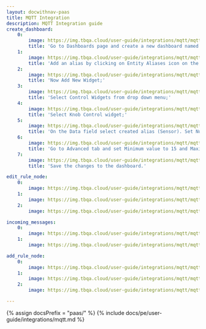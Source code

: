 ```yaml
---
layout: docwithnav-paas
title: MQTT Integration
description: MQTT Integration guide
create_dashboard:
    0:
        image: https://img.tbqa.cloud/user-guide/integrations/mqtt/mqtt-integration-create-new-dashboard-1-paas.png
        title: 'Go to Dashboards page and create a new dashboard named MQTT RPC. Open this dashboard;'
    1:
        image: https://img.tbqa.cloud/user-guide/integrations/mqtt/mqtt-integration-create-new-dashboard-2-paas.png
        title: 'Add an alias by clicking on Entity Aliases icon on the top-right. Name the alias (Sensor, for example), select filter type "Single Entity", type "Device" and choose our SN-001 sensor. Press Add and then Save;'
    2:
        image: https://img.tbqa.cloud/user-guide/integrations/mqtt/mqtt-integration-create-new-dashboard-4-paas.png
        title: 'Now Add New Widget;'
    3:
        image: https://img.tbqa.cloud/user-guide/integrations/mqtt/mqtt-integration-create-new-dashboard-5-paas.png
        title: 'Select Control Widgets from drop down menu;'
    4:
        image: https://img.tbqa.cloud/user-guide/integrations/mqtt/mqtt-integration-create-new-dashboard-6-paas.png
        title: 'Select Knob Control widget;'
    5:
        image: https://img.tbqa.cloud/user-guide/integrations/mqtt/mqtt-integration-create-new-dashboard-7-paas.png
        title: 'On the Data field select created alias (Sensor). Set Number of digits after floating point to 0;'
    6:
        image: https://img.tbqa.cloud/user-guide/integrations/mqtt/mqtt-integration-create-new-dashboard-8-paas.png
        title: 'Go to Advanced tab and set Minimum value to 15 and Maximum value to 45. Leave the rest by default. Click Add to create widget;'
    7:
        image: https://img.tbqa.cloud/user-guide/integrations/mqtt/mqtt-integration-create-new-dashboard-9-paas.png
        title: 'Save the changes to the dashboard.'

edit_rule_node:
    0:
        image: https://img.tbqa.cloud/user-guide/integrations/mqtt/mqtt-integration-create-edit-message-type-switch-1-paas.png
    1:
        image: https://img.tbqa.cloud/user-guide/integrations/mqtt/mqtt-integration-create-edit-message-type-switch-2-paas.png
    2:
        image: https://img.tbqa.cloud/user-guide/integrations/mqtt/mqtt-integration-create-edit-message-type-switch-3-paas.png

incoming_messages:
    0:
        image: https://img.tbqa.cloud/user-guide/integrations/mqtt/mqtt-integration-incoming-messages-2.png
    1:
        image: https://img.tbqa.cloud/user-guide/integrations/mqtt/mqtt-integration-incoming-messages-3.png

add_rule_node:
    0:
        image: https://img.tbqa.cloud/user-guide/integrations/mqtt/mqtt-integration-integration-downlink-node-1.png
    1:
        image: https://img.tbqa.cloud/user-guide/integrations/mqtt/mqtt-integration-integration-downlink-node-2.png
    2:
        image: https://img.tbqa.cloud/user-guide/integrations/mqtt/mqtt-integration-integration-downlink-node-3.png

---
```

{% assign docsPrefix = "paas/" %}
{% include docs/pe/user-guide/integrations/mqtt.md %}
